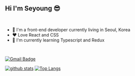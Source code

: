## Hi I'm Seyoung 😎
<br />

- 📍 I'm a front-end developer currently living in Seoul, Korea
- ❤ Love React and CSS
- 🌱 I'm currently learning Typescript and Redux
<br />

[![Gmail Badge](https://img.shields.io/badge/Gmail-red?style=flat-square&logo=Gmail&logoColor=white&mailto:link=sellyjphoto@gmail.com)](mailto:seyoungjoodv@gmail.com)

[![github stats](https://github-readme-stats.vercel.app/api?username=wlsdud2194&show_icons=true&hide_border=true)](https://github.com/SeyoungJoo)
[![Top Langs](https://github-readme-stats.vercel.app/api/top-langs/?username=wlsdud2194&layout=compact)](https://github.com/SeyoungJoo)

